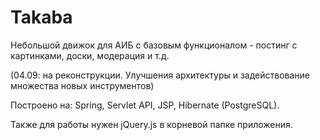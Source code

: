# Takaba
Небольшой движок для АИБ с базовым функционалом - постинг с картинками, доски, модерация и т.д.

(04.09: на реконструкции. Улучшения архитектуры и задействование множества новых инструментов)

Построено на: Spring, Servlet API, JSP, Hibernate (PostgreSQL).

Также для работы нужен jQuery.js в корневой папке приложения.

